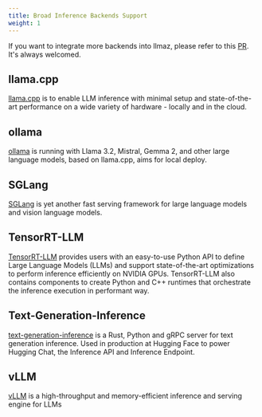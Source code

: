 ```yaml
---
title: Broad Inference Backends Support
weight: 1
---
```


If you want to integrate more backends into llmaz, please refer to this [PR](https://github.com/InftyAI/llmaz/pull/182). It's always welcomed.

## llama.cpp

[llama.cpp](https://github.com/ggerganov/llama.cpp) is to enable LLM inference with minimal setup and state-of-the-art performance on a wide variety of hardware - locally and in the cloud.

## ollama

[ollama](https://github.com/ollama/ollama) is running with Llama 3.2, Mistral, Gemma 2, and other large language models, based on llama.cpp, aims for local deploy.


## SGLang

[SGLang](https://github.com/sgl-project/sglang) is yet another fast serving framework for large language models and vision language models.

## TensorRT-LLM

[TensorRT-LLM](https://github.com/NVIDIA/TensorRT-LLM) provides users with an easy-to-use Python API to define Large Language Models (LLMs) and support state-of-the-art optimizations to perform inference efficiently on NVIDIA GPUs. TensorRT-LLM also contains components to create Python and C++ runtimes that orchestrate the inference execution in performant way.

## Text-Generation-Inference

[text-generation-inference](https://github.com/huggingface/text-generation-inference) is a Rust, Python and gRPC server for text generation inference. Used in production at Hugging Face to power Hugging Chat, the Inference API and Inference Endpoint.

## vLLM

[vLLM](https://github.com/vllm-project/vllm) is a high-throughput and memory-efficient inference and serving engine for LLMs
